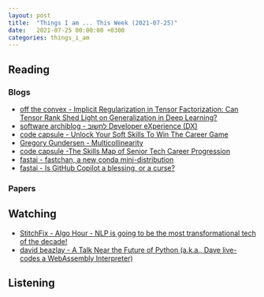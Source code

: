 ```yaml
---
layout: post
title:  "Things I am ... This Week (2021-07-25)"
date:   2021-07-25 00:00:00 +0300
categories: things_i_am
---
```


<!-- # Things I am ... This Week   -->

## Reading

### Blogs

- [off the convex - Implicit Regularization in Tensor Factorization: Can Tensor Rank Shed Light on Generalization in Deep Learning?][oc1]
- [software archiblog - לחשוב Developer eXperience (DX)][sa1]
- [code capsule - Unlock Your Soft Skills To Win The Career Game][cc1]
- [Gregory Gundersen - Multicollinearity][gg1]
- [code capsule -The Skills Map of Senior Tech Career Progression][cc2]
- [fastai - fastchan, a new conda mini-distribution][fa1]
- [fastai - Is GitHub Copilot a blessing, or a curse?][fa2]

### Papers

## Watching

- [StitchFix - Algo Hour - NLP is going to be the most transformational tech of the decade!][yt1]
- [david beazlay - A Talk Near the Future of Python (a.k.a., Dave live-codes a WebAssembly Interpreter)][yt2]

## Listening

[oc1]:http://www.offconvex.org/2021/07/08/imp-reg-tf/
[sa1]:https://softwarearchiblog.com/2021/07/think-dx.html
[yt1]:https://www.youtube.com/watch?v=ZCL1pASD8Tc
[cc1]:https://codecapsule.com/2021/07/11/unlock-your-soft-skills-to-win-the-career-game/
[gg1]:http://gregorygundersen.com/blog/2021/07/12/multicollinearity/
[yt2]:https://www.youtube.com/watch?v=r-A78RgMhZU
[cc2]:https://codecapsule.com/2021/07/15/the-skills-map-of-senior-tech-career-progression/
[fa1]:https://www.fast.ai/2021/07/15/fastconda/
[fa2]:https://www.fast.ai/2021/07/19/copilot/
